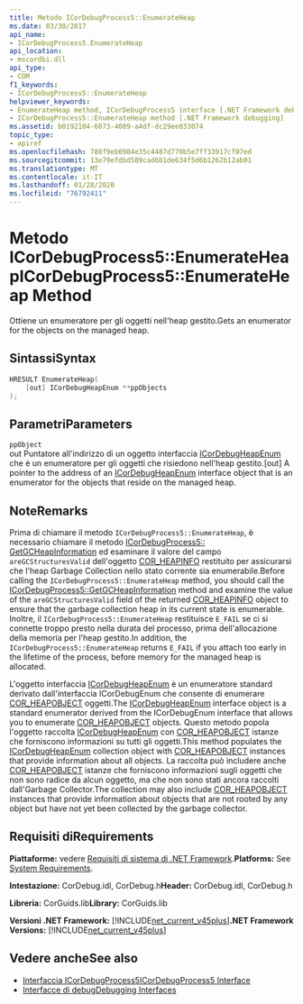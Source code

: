 ```yaml
---
title: Metodo ICorDebugProcess5::EnumerateHeap
ms.date: 03/30/2017
api_name:
- ICorDebugProcess5.EnumerateHeap
api_location:
- mscordbi.dll
api_type:
- COM
f1_keywords:
- ICorDebugProcess5::EnumerateHeap
helpviewer_keywords:
- EnumerateHeap method, ICorDebugProcess5 interface [.NET Framework debugging]
- ICorDebugProcess5::EnumerateHeap method [.NET Framework debugging]
ms.assetid: b0192104-6073-4089-a4df-dc29ee033074
topic_type:
- apiref
ms.openlocfilehash: 780f9eb0984e35c4487d770b5e7ff33917cf07ed
ms.sourcegitcommit: 13e79efdbd589cad6b1de634f5d6b1262b12ab01
ms.translationtype: MT
ms.contentlocale: it-IT
ms.lasthandoff: 01/28/2020
ms.locfileid: "76792411"
---
```

# <a name="icordebugprocess5enumerateheap-method"></a><span data-ttu-id="27912-102">Metodo ICorDebugProcess5::EnumerateHeap</span><span class="sxs-lookup"><span data-stu-id="27912-102">ICorDebugProcess5::EnumerateHeap Method</span></span>
<span data-ttu-id="27912-103">Ottiene un enumeratore per gli oggetti nell'heap gestito.</span><span class="sxs-lookup"><span data-stu-id="27912-103">Gets an enumerator for the objects on the managed heap.</span></span>  
  
## <a name="syntax"></a><span data-ttu-id="27912-104">Sintassi</span><span class="sxs-lookup"><span data-stu-id="27912-104">Syntax</span></span>  
  
```cpp  
HRESULT EnumerateHeap(  
    [out] ICorDebugHeapEnum **ppObjects  
);  
```  
  
## <a name="parameters"></a><span data-ttu-id="27912-105">Parametri</span><span class="sxs-lookup"><span data-stu-id="27912-105">Parameters</span></span>  
 `ppObject`  
 <span data-ttu-id="27912-106">out Puntatore all'indirizzo di un oggetto interfaccia [ICorDebugHeapEnum](icordebugheapenum-interface.md) che è un enumeratore per gli oggetti che risiedono nell'heap gestito.</span><span class="sxs-lookup"><span data-stu-id="27912-106">[out] A pointer to the address of an [ICorDebugHeapEnum](icordebugheapenum-interface.md) interface object that is an enumerator for the objects that reside on the managed heap.</span></span>  
  
## <a name="remarks"></a><span data-ttu-id="27912-107">Note</span><span class="sxs-lookup"><span data-stu-id="27912-107">Remarks</span></span>  
 <span data-ttu-id="27912-108">Prima di chiamare il metodo `ICorDebugProcess5::EnumerateHeap`, è necessario chiamare il metodo [ICorDebugProcess5:: GetGCHeapInformation](icordebugprocess5-getgcheapinformation-method.md) ed esaminare il valore del campo `areGCStructuresValid` dell'oggetto [COR_HEAPINFO](cor-heapinfo-structure.md) restituito per assicurarsi che l'heap Garbage Collection nello stato corrente sia enumerabile.</span><span class="sxs-lookup"><span data-stu-id="27912-108">Before calling the `ICorDebugProcess5::EnumerateHeap` method, you should call the [ICorDebugProcess5::GetGCHeapInformation](icordebugprocess5-getgcheapinformation-method.md) method and examine the value of the `areGCStructuresValid` field of the returned [COR_HEAPINFO](cor-heapinfo-structure.md) object to ensure that the garbage collection heap in its current state is enumerable.</span></span> <span data-ttu-id="27912-109">Inoltre, il `ICorDebugProcess5::EnumerateHeap` restituisce `E_FAIL` se ci si connette troppo presto nella durata del processo, prima dell'allocazione della memoria per l'heap gestito.</span><span class="sxs-lookup"><span data-stu-id="27912-109">In addition, the `ICorDebugProcess5::EnumerateHeap` returns `E_FAIL` if you attach too early in the lifetime of the process, before memory for the managed heap is allocated.</span></span>  
  
 <span data-ttu-id="27912-110">L'oggetto interfaccia [ICorDebugHeapEnum](icordebugheapenum-interface.md) è un enumeratore standard derivato dall'interfaccia ICorDebugEnum che consente di enumerare [COR_HEAPOBJECT](cor-heapobject-structure.md) oggetti.</span><span class="sxs-lookup"><span data-stu-id="27912-110">The [ICorDebugHeapEnum](icordebugheapenum-interface.md) interface object is a standard enumerator derived from the ICorDebugEnum interface that allows you to enumerate [COR_HEAPOBJECT](cor-heapobject-structure.md) objects.</span></span> <span data-ttu-id="27912-111">Questo metodo popola l'oggetto raccolta [ICorDebugHeapEnum](icordebugheapenum-interface.md) con [COR_HEAPOBJECT](cor-heapobject-structure.md) istanze che forniscono informazioni su tutti gli oggetti.</span><span class="sxs-lookup"><span data-stu-id="27912-111">This method populates the [ICorDebugHeapEnum](icordebugheapenum-interface.md) collection object with [COR_HEAPOBJECT](cor-heapobject-structure.md) instances that provide information about all objects.</span></span> <span data-ttu-id="27912-112">La raccolta può includere anche [COR_HEAPOBJECT](cor-heapobject-structure.md) istanze che forniscono informazioni sugli oggetti che non sono radice da alcun oggetto, ma che non sono stati ancora raccolti dall'Garbage Collector.</span><span class="sxs-lookup"><span data-stu-id="27912-112">The collection may also include [COR_HEAPOBJECT](cor-heapobject-structure.md) instances that provide information about objects that are not rooted by any object but have not yet been collected by the garbage collector.</span></span>  
  
## <a name="requirements"></a><span data-ttu-id="27912-113">Requisiti di</span><span class="sxs-lookup"><span data-stu-id="27912-113">Requirements</span></span>  
 <span data-ttu-id="27912-114">**Piattaforme:** vedere [Requisiti di sistema di .NET Framework](../../../../docs/framework/get-started/system-requirements.md).</span><span class="sxs-lookup"><span data-stu-id="27912-114">**Platforms:** See [System Requirements](../../../../docs/framework/get-started/system-requirements.md).</span></span>  
  
 <span data-ttu-id="27912-115">**Intestazione:** CorDebug.idl, CorDebug.h</span><span class="sxs-lookup"><span data-stu-id="27912-115">**Header:** CorDebug.idl, CorDebug.h</span></span>  
  
 <span data-ttu-id="27912-116">**Libreria:** CorGuids.lib</span><span class="sxs-lookup"><span data-stu-id="27912-116">**Library:** CorGuids.lib</span></span>  
  
 <span data-ttu-id="27912-117">**Versioni .NET Framework:** [!INCLUDE[net_current_v45plus](../../../../includes/net-current-v45plus-md.md)]</span><span class="sxs-lookup"><span data-stu-id="27912-117">**.NET Framework Versions:** [!INCLUDE[net_current_v45plus](../../../../includes/net-current-v45plus-md.md)]</span></span>  
  
## <a name="see-also"></a><span data-ttu-id="27912-118">Vedere anche</span><span class="sxs-lookup"><span data-stu-id="27912-118">See also</span></span>

- [<span data-ttu-id="27912-119">Interfaccia ICorDebugProcess5</span><span class="sxs-lookup"><span data-stu-id="27912-119">ICorDebugProcess5 Interface</span></span>](icordebugprocess5-interface.md)
- [<span data-ttu-id="27912-120">Interfacce di debug</span><span class="sxs-lookup"><span data-stu-id="27912-120">Debugging Interfaces</span></span>](debugging-interfaces.md)

